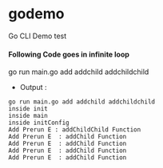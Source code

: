 # godemo
Go CLI Demo test
#### Following Code goes in infinite loop 
go run main.go add addchild addchildchild

- Output : 
```
go run main.go add addchild addchildchild
inside init
inside main
inside initConfig
Add Prerun E : addChildChild Function
Add Prerun E  : addChild Function
Add Prerun E  : addChild Function
Add Prerun E  : addChild Function
Add Prerun E  : addChild Function
```